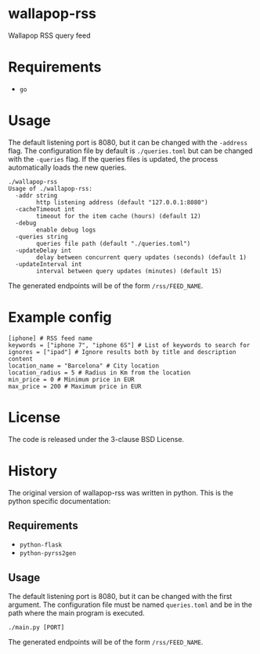 # wallapop-rss

Wallapop RSS query feed

# Requirements

- `go`

# Usage

The default listening port is 8080, but it can be changed with the `-address` flag.
The configuration file by default is `./queries.toml` but can be changed with
the `-queries` flag.  If the queries files is updated, the process
automatically loads the new queries.

```
./wallapop-rss
Usage of ./wallapop-rss:
  -addr string
        http listening address (default "127.0.0.1:8080")
  -cacheTimeout int
        timeout for the item cache (hours) (default 12)
  -debug
        enable debug logs
  -queries string
        queries file path (default "./queries.toml")
  -updateDelay int
        delay between concurrent query updates (seconds) (default 1)
  -updateInterval int
        interval between query updates (minutes) (default 15)
```

The generated endpoints will be of the form `/rss/FEED_NAME`.

# Example config

```
[iphone] # RSS feed name
keywords = ["iphone 7", "iphone 6S"] # List of keywords to search for
ignores = ["ipad"] # Ignore results both by title and description content
location_name = "Barcelona" # City location
location_radius = 5 # Radius in Km from the location
min_price = 0 # Minimum price in EUR
max_price = 200 # Maximum price in EUR
```
# License

The code is released under the 3-clause BSD License.

# History

The original version of wallapop-rss was written in python.  This is the python specific documentation:

## Requirements

- `python-flask`
- `python-pyrss2gen`

## Usage

The default listening port is 8080, but it can be changed with the first argument.
The configuration file must be named `queries.toml` and be in the path where the main program is executed.

```
./main.py [PORT]
```

The generated endpoints will be of the form `/rss/FEED_NAME`.
